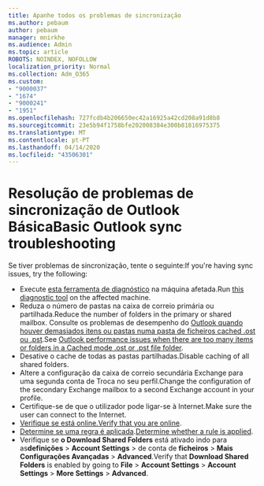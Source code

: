 ```yaml
---
title: Apanhe todos os problemas de sincronização
ms.author: pebaum
author: pebaum
manager: mnirkhe
ms.audience: Admin
ms.topic: article
ROBOTS: NOINDEX, NOFOLLOW
localization_priority: Normal
ms.collection: Adm_O365
ms.custom:
- "9000037"
- "1674"
- "9000241"
- "1951"
ms.openlocfilehash: 727fcdb4b206650ec42a16925a42cd208a91d8b8
ms.sourcegitcommit: 23e5b94f1758bfe202008384e300b81816975375
ms.translationtype: MT
ms.contentlocale: pt-PT
ms.lasthandoff: 04/14/2020
ms.locfileid: "43506301"
---
```

# <a name="basic-outlook-sync-troubleshooting"></a><span data-ttu-id="4bffe-102">Resolução de problemas de sincronização de Outlook Básica</span><span class="sxs-lookup"><span data-stu-id="4bffe-102">Basic Outlook sync troubleshooting</span></span>

<span data-ttu-id="4bffe-103">Se tiver problemas de sincronização, tente o seguinte:</span><span class="sxs-lookup"><span data-stu-id="4bffe-103">If you're having sync issues, try the following:</span></span>

- <span data-ttu-id="4bffe-104">Execute [esta ferramenta de diagnóstico](https://aka.ms/sara-outlooksendreceive) na máquina afetada.</span><span class="sxs-lookup"><span data-stu-id="4bffe-104">Run [this diagnostic tool](https://aka.ms/sara-outlooksendreceive) on the affected machine.</span></span>
- <span data-ttu-id="4bffe-105">Reduza o número de pastas na caixa de correio primária ou partilhada.</span><span class="sxs-lookup"><span data-stu-id="4bffe-105">Reduce the number of folders in the primary or shared mailbox.</span></span> <span data-ttu-id="4bffe-106">Consulte os problemas de desempenho do [Outlook quando houver demasiados itens ou pastas numa pasta de ficheiros cached .ost ou .pst](https://support.microsoft.com/help/2768656/outlook-performance-issues-when-there-are-too-many-items-or-folders-in).</span><span class="sxs-lookup"><span data-stu-id="4bffe-106">See [Outlook performance issues when there are too many items or folders in a Cached mode .ost or .pst file folder](https://support.microsoft.com/help/2768656/outlook-performance-issues-when-there-are-too-many-items-or-folders-in).</span></span>
- <span data-ttu-id="4bffe-107">Desative o cache de todas as pastas partilhadas.</span><span class="sxs-lookup"><span data-stu-id="4bffe-107">Disable caching of all shared folders.</span></span>
- <span data-ttu-id="4bffe-108">Altere a configuração da caixa de correio secundária Exchange para uma segunda conta de Troca no seu perfil.</span><span class="sxs-lookup"><span data-stu-id="4bffe-108">Change the configuration of the secondary Exchange mailbox to a second Exchange account in your profile.</span></span>
- <span data-ttu-id="4bffe-109">Certifique-se de que o utilizador pode ligar-se à Internet.</span><span class="sxs-lookup"><span data-stu-id="4bffe-109">Make sure the user can connect to the Internet.</span></span> 
- <span data-ttu-id="4bffe-110">[Verifique se está online.](https://support.office.com/article/2460e4a8-16c7-47fc-b204-b1549275aac9)</span><span class="sxs-lookup"><span data-stu-id="4bffe-110">[Verify that you are online](https://support.office.com/article/2460e4a8-16c7-47fc-b204-b1549275aac9).</span></span>
- <span data-ttu-id="4bffe-111">[Determine se uma regra é aplicada](https://support.office.com/article/C24F5DEA-9465-4DF4-AD17-A50704D66C59).</span><span class="sxs-lookup"><span data-stu-id="4bffe-111">[Determine whether a rule is applied](https://support.office.com/article/C24F5DEA-9465-4DF4-AD17-A50704D66C59).</span></span>
- <span data-ttu-id="4bffe-112">Verifique se **o Download Shared Folders** está ativado indo para as**definições** > **Account Settings** > de conta de **ficheiros** > **Mais Configurações Avançadas** > **Advanced**.</span><span class="sxs-lookup"><span data-stu-id="4bffe-112">Verify that **Download Shared Folders** is enabled by going to **File** > **Account Settings** > **Account Settings** > **More Settings** > **Advanced**.</span></span>
